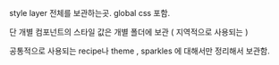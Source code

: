 style layer 전체를 보관하는곳. global css 포함.

단 개별 컴포넌트의 스타일 값은 개별 폴더에 보관 ( 지역적으로 사용되는 )

공통적으로 사용되는 recipe나 theme , sparkles 에 대해서만 정리해서 보관함.
